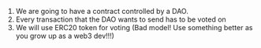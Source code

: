 1. We are going to have a contract controlled by a DAO.
2. Every transaction that the DAO wants to send has to be voted on
3. We will use ERC20 token for voting (Bad model! Use something better as you grow up as a web3 dev!!!)
